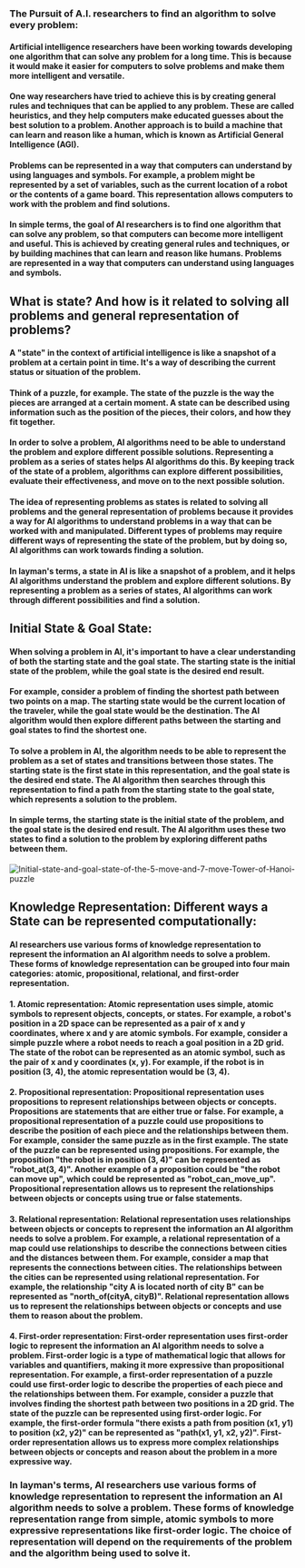 
### The Pursuit of A.I. researchers to find an algorithm to solve every problem:

#### Artificial intelligence researchers have been working towards developing one algorithm that can solve any problem for a long time. This is because it would make it easier for computers to solve problems and make them more intelligent and versatile.

#### One way researchers have tried to achieve this is by creating general rules and techniques that can be applied to any problem. These are called heuristics, and they help computers make educated guesses about the best solution to a problem. Another approach is to build a machine that can learn and reason like a human, which is known as Artificial General Intelligence (AGI).

#### Problems can be represented in a way that computers can understand by using languages and symbols. For example, a problem might be represented by a set of variables, such as the current location of a robot or the contents of a game board. This representation allows computers to work with the problem and find solutions.

#### In simple terms, the goal of AI researchers is to find one algorithm that can solve any problem, so that computers can become more intelligent and useful. This is achieved by creating general rules and techniques, or by building machines that can learn and reason like humans. Problems are represented in a way that computers can understand using languages and symbols.

## What is state? And how is it related to solving all problems and general representation of problems?

#### A "state" in the context of artificial intelligence is like a snapshot of a problem at a certain point in time. It's a way of describing the current status or situation of the problem.

#### Think of a puzzle, for example. The state of the puzzle is the way the pieces are arranged at a certain moment. A state can be described using information such as the position of the pieces, their colors, and how they fit together.

#### In order to solve a problem, AI algorithms need to be able to understand the problem and explore different possible solutions. Representing a problem as a series of states helps AI algorithms do this. By keeping track of the state of a problem, algorithms can explore different possibilities, evaluate their effectiveness, and move on to the next possible solution.

#### The idea of representing problems as states is related to solving all problems and the general representation of problems because it provides a way for AI algorithms to understand problems in a way that can be worked with and manipulated. Different types of problems may require different ways of representing the state of the problem, but by doing so, AI algorithms can work towards finding a solution.

#### In layman's terms, a state in AI is like a snapshot of a problem, and it helps AI algorithms understand the problem and explore different solutions. By representing a problem as a series of states, AI algorithms can work through different possibilities and find a solution.

## Initial State & Goal State:

#### When solving a problem in AI, it's important to have a clear understanding of both the starting state and the goal state. The starting state is the initial state of the problem, while the goal state is the desired end result.

#### For example, consider a problem of finding the shortest path between two points on a map. The starting state would be the current location of the traveler, while the goal state would be the destination. The AI algorithm would then explore different paths between the starting and goal states to find the shortest one.

#### To solve a problem in AI, the algorithm needs to be able to represent the problem as a set of states and transitions between those states. The starting state is the first state in this representation, and the goal state is the desired end state. The AI algorithm then searches through this representation to find a path from the starting state to the goal state, which represents a solution to the problem.

#### In simple terms, the starting state is the initial state of the problem, and the goal state is the desired end result. The AI algorithm uses these two states to find a solution to the problem by exploring different paths between them.

![Initial-state-and-goal-state-of-the-5-move-and-7-move-Tower-of-Hanoi-puzzle](https://user-images.githubusercontent.com/124640512/218340102-14fa0097-9c3c-4f82-b0b4-40c2b852b7c5.png)

## Knowledge Representation: Different ways a State can be represented computationally:

#### AI researchers use various forms of knowledge representation to represent the information an AI algorithm needs to solve a problem. These forms of knowledge representation can be grouped into four main categories: atomic, propositional, relational, and first-order representation. 

#### 1.  Atomic representation: Atomic representation uses simple, atomic symbols to represent objects, concepts, or states. For example, a robot's position in a 2D space can be represented as a pair of x and y coordinates, where x and y are atomic symbols. For example, consider a simple puzzle where a robot needs to reach a goal position in a 2D grid. The state of the robot can be represented as an atomic symbol, such as the pair of x and y coordinates (x, y). For example, if the robot is in position (3, 4), the atomic representation would be (3, 4).
    
#### 2.  Propositional representation: Propositional representation uses propositions to represent relationships between objects or concepts. Propositions are statements that are either true or false. For example, a propositional representation of a puzzle could use propositions to describe the position of each piece and the relationships between them. For example, consider the same puzzle as in the first example. The state of the puzzle can be represented using propositions. For example, the proposition "the robot is in position (3, 4)" can be represented as "robot_at(3, 4)". Another example of a proposition could be "the robot can move up", which could be represented as "robot_can_move_up". Propositional representation allows us to represent the relationships between objects or concepts using true or false statements.
    
#### 3.  Relational representation: Relational representation uses relationships between objects or concepts to represent the information an AI algorithm needs to solve a problem. For example, a relational representation of a map could use relationships to describe the connections between cities and the distances between them. For example, consider a map that represents the connections between cities. The relationships between the cities can be represented using relational representation. For example, the relationship "city A is located north of city B" can be represented as "north_of(cityA, cityB)". Relational representation allows us to represent the relationships between objects or concepts and use them to reason about the problem.
    
#### 4.  First-order representation: First-order representation uses first-order logic to represent the information an AI algorithm needs to solve a problem. First-order logic is a type of mathematical logic that allows for variables and quantifiers, making it more expressive than propositional representation. For example, a first-order representation of a puzzle could use first-order logic to describe the properties of each piece and the relationships between them. For example, consider a puzzle that involves finding the shortest path between two positions in a 2D grid. The state of the puzzle can be represented using first-order logic. For example, the first-order formula "there exists a path from position (x1, y1) to position (x2, y2)" can be represented as "path(x1, y1, x2, y2)". First-order representation allows us to express more complex relationships between objects or concepts and reason about the problem in a more expressive way.
    

### In layman's terms, AI researchers use various forms of knowledge representation to represent the information an AI algorithm needs to solve a problem. These forms of knowledge representation range from simple, atomic symbols to more expressive representations like first-order logic. The choice of representation will depend on the requirements of the problem and the algorithm being used to solve it.
